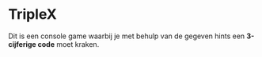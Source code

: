 # TripleX

Dit is een console game waarbij je met behulp van de gegeven hints een **3-cijferige code** moet kraken.
